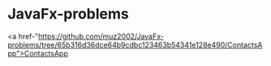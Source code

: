 # JavaFx-problems
<a href-"https://github.com/muz2002/JavaFx-problems/tree/65b316d36dce64b9cdbc123463b54341e128e490/ContactsApp">ContactsApp</a>
